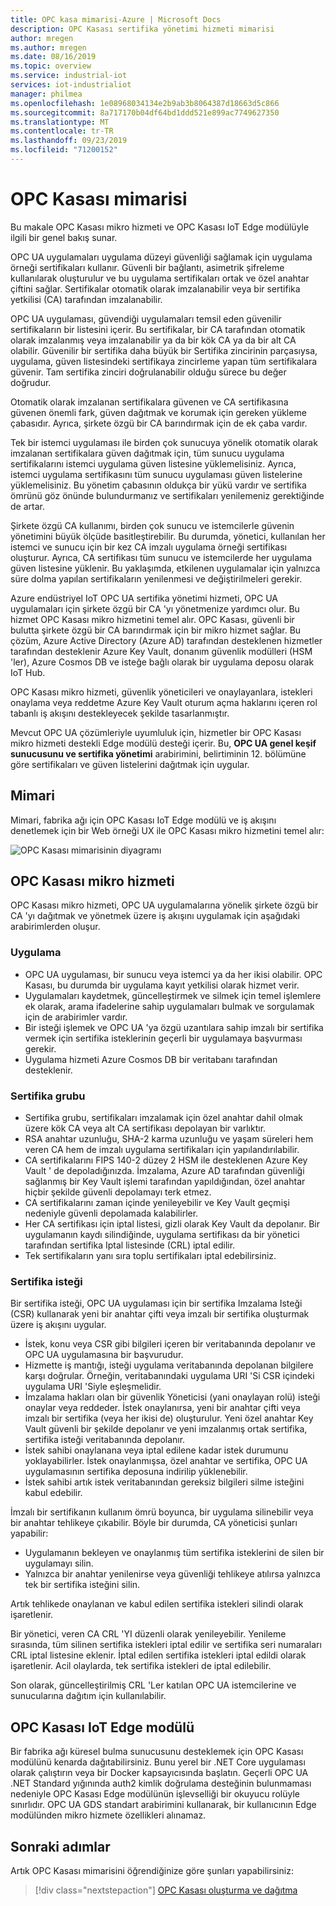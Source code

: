 ```yaml
---
title: OPC kasa mimarisi-Azure | Microsoft Docs
description: OPC Kasası sertifika yönetimi hizmeti mimarisi
author: mregen
ms.author: mregen
ms.date: 08/16/2019
ms.topic: overview
ms.service: industrial-iot
services: iot-industrialiot
manager: philmea
ms.openlocfilehash: 1e08968034134e2b9ab3b8064387d18663d5c866
ms.sourcegitcommit: 8a717170b04df64bd1ddd521e899ac7749627350
ms.translationtype: MT
ms.contentlocale: tr-TR
ms.lasthandoff: 09/23/2019
ms.locfileid: "71200152"
---
```

# <a name="opc-vault-architecture"></a>OPC Kasası mimarisi

Bu makale OPC Kasası mikro hizmeti ve OPC Kasası IoT Edge modülüyle ilgili bir genel bakış sunar.

OPC UA uygulamaları uygulama düzeyi güvenliği sağlamak için uygulama örneği sertifikaları kullanır. Güvenli bir bağlantı, asimetrik şifreleme kullanılarak oluşturulur ve bu uygulama sertifikaları ortak ve özel anahtar çiftini sağlar. Sertifikalar otomatik olarak imzalanabilir veya bir sertifika yetkilisi (CA) tarafından imzalanabilir.

OPC UA uygulaması, güvendiği uygulamaları temsil eden güvenilir sertifikaların bir listesini içerir. Bu sertifikalar, bir CA tarafından otomatik olarak imzalanmış veya imzalanabilir ya da bir kök CA ya da bir alt CA olabilir. Güvenilir bir sertifika daha büyük bir Sertifika zincirinin parçasıysa, uygulama, güven listesindeki sertifikaya zincirleme yapan tüm sertifikalara güvenir. Tam sertifika zinciri doğrulanabilir olduğu sürece bu değer doğrudur.

Otomatik olarak imzalanan sertifikalara güvenen ve CA sertifikasına güvenen önemli fark, güven dağıtmak ve korumak için gereken yükleme çabasıdır. Ayrıca, şirkete özgü bir CA barındırmak için de ek çaba vardır. 

Tek bir istemci uygulaması ile birden çok sunucuya yönelik otomatik olarak imzalanan sertifikalara güven dağıtmak için, tüm sunucu uygulama sertifikalarını istemci uygulama güven listesine yüklemelisiniz. Ayrıca, istemci uygulama sertifikasını tüm sunucu uygulaması güven listelerine yüklemelisiniz. Bu yönetim çabasının oldukça bir yükü vardır ve sertifika ömrünü göz önünde bulundurmanız ve sertifikaları yenilemeniz gerektiğinde de artar.

Şirkete özgü CA kullanımı, birden çok sunucu ve istemcilerle güvenin yönetimini büyük ölçüde basitleştirebilir. Bu durumda, yönetici, kullanılan her istemci ve sunucu için bir kez CA imzalı uygulama örneği sertifikası oluşturur. Ayrıca, CA sertifikası tüm sunucu ve istemcilerde her uygulama güven listesine yüklenir. Bu yaklaşımda, etkilenen uygulamalar için yalnızca süre dolma yapılan sertifikaların yenilenmesi ve değiştirilmeleri gerekir.

Azure endüstriyel IoT OPC UA sertifika yönetimi hizmeti, OPC UA uygulamaları için şirkete özgü bir CA 'yı yönetmenize yardımcı olur. Bu hizmet OPC Kasası mikro hizmetini temel alır. OPC Kasası, güvenli bir bulutta şirkete özgü bir CA barındırmak için bir mikro hizmet sağlar. Bu çözüm, Azure Active Directory (Azure AD) tarafından desteklenen hizmetler tarafından desteklenir Azure Key Vault, donanım güvenlik modülleri (HSM 'ler), Azure Cosmos DB ve isteğe bağlı olarak bir uygulama deposu olarak IoT Hub.

OPC Kasası mikro hizmeti, güvenlik yöneticileri ve onaylayanlara, istekleri onaylama veya reddetme Azure Key Vault oturum açma haklarını içeren rol tabanlı iş akışını destekleyecek şekilde tasarlanmıştır.

Mevcut OPC UA çözümleriyle uyumluluk için, hizmetler bir OPC Kasası mikro hizmeti destekli Edge modülü desteği içerir. Bu, **OPC UA genel keşif sunucusunu ve sertifika yönetimi** arabirimini, belirtiminin 12. bölümüne göre sertifikaları ve güven listelerini dağıtmak için uygular. 


## <a name="architecture"></a>Mimari

Mimari, fabrika ağı için OPC Kasası IoT Edge modülü ve iş akışını denetlemek için bir Web örneği UX ile OPC Kasası mikro hizmetini temel alır:

![OPC Kasası mimarisinin diyagramı](media/overview-opc-vault-architecture/opc-vault.png)

## <a name="opc-vault-microservice"></a>OPC Kasası mikro hizmeti

OPC Kasası mikro hizmeti, OPC UA uygulamalarına yönelik şirkete özgü bir CA 'yı dağıtmak ve yönetmek üzere iş akışını uygulamak için aşağıdaki arabirimlerden oluşur.

### <a name="application"></a>Uygulama 
- OPC UA uygulaması, bir sunucu veya istemci ya da her ikisi olabilir. OPC Kasası, bu durumda bir uygulama kayıt yetkilisi olarak hizmet verir. 
- Uygulamaları kaydetmek, güncelleştirmek ve silmek için temel işlemlere ek olarak, arama ifadelerine sahip uygulamaları bulmak ve sorgulamak için de arabirimler vardır. 
- Bir isteği işlemek ve OPC UA 'ya özgü uzantılara sahip imzalı bir sertifika vermek için sertifika isteklerinin geçerli bir uygulamaya başvurması gerekir. 
- Uygulama hizmeti Azure Cosmos DB bir veritabanı tarafından desteklenir.

### <a name="certificate-group"></a>Sertifika grubu
- Sertifika grubu, sertifikaları imzalamak için özel anahtar dahil olmak üzere kök CA veya alt CA sertifikası depolayan bir varlıktır. 
- RSA anahtar uzunluğu, SHA-2 karma uzunluğu ve yaşam süreleri hem veren CA hem de imzalı uygulama sertifikaları için yapılandırılabilir. 
- CA sertifikalarını FIPS 140-2 düzey 2 HSM ile desteklenen Azure Key Vault ' de depoladığınızda. İmzalama, Azure AD tarafından güvenliği sağlanmış bir Key Vault işlemi tarafından yapıldığından, özel anahtar hiçbir şekilde güvenli depolamayı terk etmez. 
- CA sertifikalarını zaman içinde yenileyebilir ve Key Vault geçmişi nedeniyle güvenli depolamada kalabilirler. 
- Her CA sertifikası için iptal listesi, gizli olarak Key Vault da depolanır. Bir uygulamanın kaydı silindiğinde, uygulama sertifikası da bir yönetici tarafından sertifika Iptal listesinde (CRL) iptal edilir.
- Tek sertifikaların yanı sıra toplu sertifikaları iptal edebilirsiniz.

### <a name="certificate-request"></a>Sertifika isteği
Bir sertifika isteği, OPC UA uygulaması için bir sertifika Imzalama Isteği (CSR) kullanarak yeni bir anahtar çifti veya imzalı bir sertifika oluşturmak üzere iş akışını uygular. 
- İstek, konu veya CSR gibi bilgileri içeren bir veritabanında depolanır ve OPC UA uygulamasına bir başvurudur. 
- Hizmette iş mantığı, isteği uygulama veritabanında depolanan bilgilere karşı doğrular. Örneğin, veritabanındaki uygulama URI 'Si CSR içindeki uygulama URI 'Siyle eşleşmelidir.
- İmzalama hakları olan bir güvenlik Yöneticisi (yani onaylayan rolü) isteği onaylar veya reddeder. İstek onaylanırsa, yeni bir anahtar çifti veya imzalı bir sertifika (veya her ikisi de) oluşturulur. Yeni özel anahtar Key Vault güvenli bir şekilde depolanır ve yeni imzalanmış ortak sertifika, sertifika isteği veritabanında depolanır.
- İstek sahibi onaylanana veya iptal edilene kadar istek durumunu yoklayabilirler. İstek onaylanmışsa, özel anahtar ve sertifika, OPC UA uygulamasının sertifika deposuna indirilip yüklenebilir.
- İstek sahibi artık istek veritabanından gereksiz bilgileri silme isteğini kabul edebilir. 

İmzalı bir sertifikanın kullanım ömrü boyunca, bir uygulama silinebilir veya bir anahtar tehlikeye çıkabilir. Böyle bir durumda, CA yöneticisi şunları yapabilir:
- Uygulamanın bekleyen ve onaylanmış tüm sertifika isteklerini de silen bir uygulamayı silin. 
- Yalnızca bir anahtar yenilenirse veya güvenliği tehlikeye atılırsa yalnızca tek bir sertifika isteğini silin.

Artık tehlikede onaylanan ve kabul edilen sertifika istekleri silindi olarak işaretlenir.

Bir yönetici, veren CA CRL 'YI düzenli olarak yenileyebilir. Yenileme sırasında, tüm silinen sertifika istekleri iptal edilir ve sertifika seri numaraları CRL iptal listesine eklenir. İptal edilen sertifika istekleri iptal edildi olarak işaretlenir. Acil olaylarda, tek sertifika istekleri de iptal edilebilir.

Son olarak, güncelleştirilmiş CRL 'Ler katılan OPC UA istemcilerine ve sunucularına dağıtım için kullanılabilir.

## <a name="opc-vault-iot-edge-module"></a>OPC Kasası IoT Edge modülü
Bir fabrika ağı küresel bulma sunucusunu desteklemek için OPC Kasası modülünü kenarda dağıtabilirsiniz. Bunu yerel bir .NET Core uygulaması olarak çalıştırın veya bir Docker kapsayıcısında başlatın. Geçerli OPC UA .NET Standard yığınında auth2 kimlik doğrulama desteğinin bulunmaması nedeniyle OPC Kasası Edge modülünün işlevselliği bir okuyucu rolüyle sınırlıdır. OPC UA GDS standart arabirimini kullanarak, bir kullanıcının Edge modülünden mikro hizmete özellikleri alınamaz.

## <a name="next-steps"></a>Sonraki adımlar

Artık OPC Kasası mimarisini öğrendiğinize göre şunları yapabilirsiniz:

> [!div class="nextstepaction"]
> [OPC Kasası oluşturma ve dağıtma](howto-opc-vault-deploy.md)
